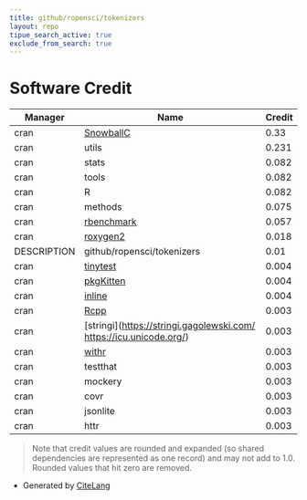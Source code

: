 ```yaml
---
title: github/ropensci/tokenizers
layout: repo
tipue_search_active: true
exclude_from_search: true
---
```

# Software Credit

|Manager|Name|Credit|
|-------|----|------|
|cran|[SnowballC](https://r-forge.r-project.org/projects/r-temis/)|0.33|
|cran|utils|0.231|
|cran|stats|0.082|
|cran|tools|0.082|
|cran|R|0.082|
|cran|methods|0.075|
|cran|[rbenchmark](http://rbenchmark.googlecode.com)|0.057|
|cran|[roxygen2](https://roxygen2.r-lib.org/)|0.018|
|DESCRIPTION|github/ropensci/tokenizers|0.01|
|cran|[tinytest](https://github.com/markvanderloo/tinytest)|0.004|
|cran|[pkgKitten](https://github.com/eddelbuettel/pkgkitten)|0.004|
|cran|[inline](https://github.com/eddelbuettel/inline)|0.004|
|cran|[Rcpp](http://www.rcpp.org)|0.003|
|cran|[stringi](https://stringi.gagolewski.com/ https://icu.unicode.org/)|0.003|
|cran|[withr](https://withr.r-lib.org)|0.003|
|cran|testthat|0.003|
|cran|mockery|0.003|
|cran|covr|0.003|
|cran|jsonlite|0.003|
|cran|httr|0.003|


> Note that credit values are rounded and expanded (so shared dependencies are represented as one record) and may not add to 1.0. Rounded values that hit zero are removed.


- Generated by [CiteLang](https://github.com/vsoch/citelang)
